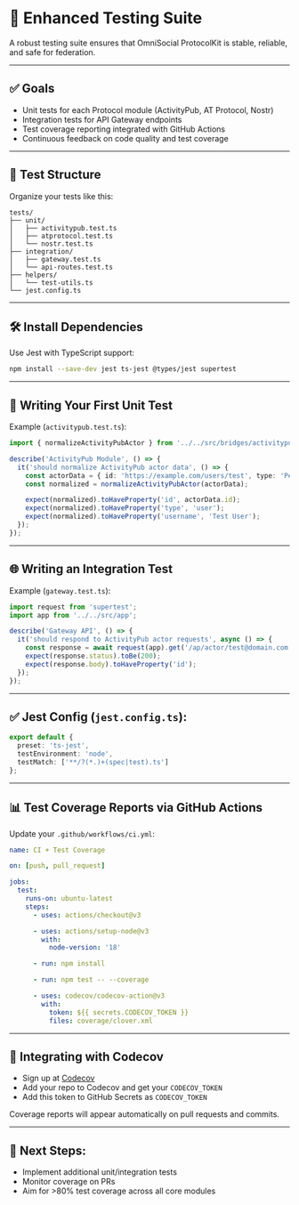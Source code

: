 # 🧪 Enhanced Testing Suite

A robust testing suite ensures that OmniSocial ProtocolKit is stable, reliable, and safe for federation.

---

## ✅ Goals

- Unit tests for each Protocol module (ActivityPub, AT Protocol, Nostr)
- Integration tests for API Gateway endpoints
- Test coverage reporting integrated with GitHub Actions
- Continuous feedback on code quality and test coverage

---

## 📁 Test Structure

Organize your tests like this:

```
tests/
├── unit/
│   ├── activitypub.test.ts
│   ├── atprotocol.test.ts
│   └── nostr.test.ts
├── integration/
│   ├── gateway.test.ts
│   └── api-routes.test.ts
├── helpers/
│   └── test-utils.ts
└── jest.config.ts
```

---

## 🛠️ Install Dependencies

Use Jest with TypeScript support:

```bash
npm install --save-dev jest ts-jest @types/jest supertest
```

---

## 🚦 Writing Your First Unit Test

Example (`activitypub.test.ts`):

```typescript
import { normalizeActivityPubActor } from '../../src/bridges/activitypub';

describe('ActivityPub Module', () => {
  it('should normalize ActivityPub actor data', () => {
    const actorData = { id: 'https://example.com/users/test', type: 'Person', name: 'Test User' };
    const normalized = normalizeActivityPubActor(actorData);

    expect(normalized).toHaveProperty('id', actorData.id);
    expect(normalized).toHaveProperty('type', 'user');
    expect(normalized).toHaveProperty('username', 'Test User');
  });
});
```

---

## 🌐 Writing an Integration Test

Example (`gateway.test.ts`):

```typescript
import request from 'supertest';
import app from '../../src/app';

describe('Gateway API', () => {
  it('should respond to ActivityPub actor requests', async () => {
    const response = await request(app).get('/ap/actor/test@domain.com');
    expect(response.status).toBe(200);
    expect(response.body).toHaveProperty('id');
  });
});
```

---

## ✅ Jest Config (`jest.config.ts`):

```typescript
export default {
  preset: 'ts-jest',
  testEnvironment: 'node',
  testMatch: ['**/?(*.)+(spec|test).ts']
};
```

---

## 📊 Test Coverage Reports via GitHub Actions

Update your `.github/workflows/ci.yml`:

```yaml
name: CI + Test Coverage

on: [push, pull_request]

jobs:
  test:
    runs-on: ubuntu-latest
    steps:
      - uses: actions/checkout@v3

      - uses: actions/setup-node@v3
        with:
          node-version: '18'

      - run: npm install

      - run: npm test -- --coverage

      - uses: codecov/codecov-action@v3
        with:
          token: ${{ secrets.CODECOV_TOKEN }}
          files: coverage/clover.xml
```

---

## 🚀 Integrating with Codecov

- Sign up at [Codecov](https://about.codecov.io/sign-up/)
- Add your repo to Codecov and get your `CODECOV_TOKEN`
- Add this token to GitHub Secrets as `CODECOV_TOKEN`

Coverage reports will appear automatically on pull requests and commits.

---

## 📍 Next Steps:

- Implement additional unit/integration tests
- Monitor coverage on PRs
- Aim for >80% test coverage across all core modules

